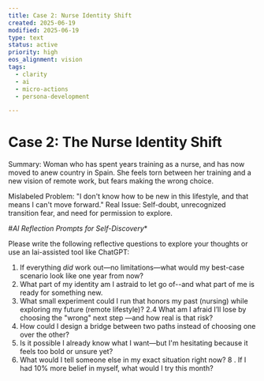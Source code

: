 ```yaml
---
title: Case 2: Nurse Identity Shift
created: 2025-06-19
modified: 2025-06-19
type: text
status: active
priority: high
eos_alignment: vision
tags:
  - clarity
  - ai
  - micro-actions
  - persona-development

---
```


# Case 2: The Nurse Identity Shift

 Summary: Woman who has spent years training as a nurse, and has now moved to anew country in Spain. She feels torn between her training and a new vision of remote work, but fears making the wrong choice.

 Mislabeled Problem: "I don't know how to be new in this lifestyle, and that means I can't move forward."
 Real Issue: Self-doubt, unrecognized transition fear, and need for permission to explore.
 
#*AI Reflection Prompts for Self-Discovery**

Please write the following reflective questions to explore your thoughts or use an Iai-assisted tool like ChatGPT: 


1. If everything *did* work out—no limitations—what would my best-case scenario look like one year from now?
2. What part of my identity am I astraid to let go of--and what part of me is ready for something new.
3. What small experiment could I run that honors my past (nursing) while exploring my future (remote lifestyle)?
2.4 What am I afraid I’ll lose by choosing the "wrong" next step —and how real is that risk?
5. How could I design a bridge between two paths instead of choosing one over the other?
6. Is it possible I already know what I want—but I'm hesitating because it feels too bold or unsure yet?
77. What would I tell someone else in my exact situation right now?
8  . If I had 10% more belief in myself, what would I try this month?

